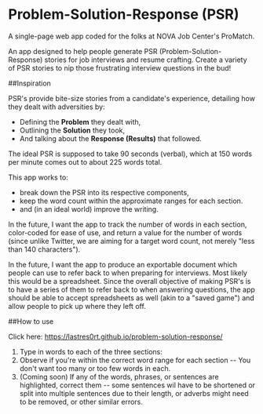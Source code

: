 # Problem-Solution-Response (PSR)
A single-page web app coded for the folks at NOVA Job Center's ProMatch.

An app designed to help people generate PSR (Problem-Solution-Response) stories for job interviews and resume crafting. Create a variety of PSR stories to nip those frustrating interview questions in the bud!

##Inspiration

PSR's provide bite-size stories from a candidate's experience, detailing how they dealt with adversities by:

* Defining the **Problem** they dealt with,
* Outlining the **Solution** they took,
* And talking about the **Response (Results)** that followed.

The ideal PSR is supposed to take 90 seconds (verbal), which at 150 words per minute comes out to about 225 words total. 

This app works to:

* break down the PSR into its respective components,
* keep the word count within the approximate ranges for each section.
* and (in an ideal world) improve the writing.

In the future, I want the app to track the number of words in each section, color-coded for ease of use, and return a value for the number of words (since unlike Twitter, we are aiming for a target word count, not merely "less than 140 characters").

In the future, I want the app to produce an exportable document which people can use to refer back to when preparing for interviews. Most likely this would be a spreadsheet. Since the overall objective of making PSR's is to have a series of them to refer back to when answering questions, the app should be able to accept spreadsheets as well (akin to a "saved game") and allow people to pick up where they left off.

##How to use

Click here: https://lastres0rt.github.io/problem-solution-response/

1. Type in words to each of the three sections:
2. Observe if you're within the correct word range for each section -- You don't want too many or too few words in each.
3. (Coming soon) If any of the words, phrases, or sentences are highlighted, correct them -- some sentences wil have to be shortened or split into multiple sentences due to their length, or adverbs might need to be removed, or other similar errors.
